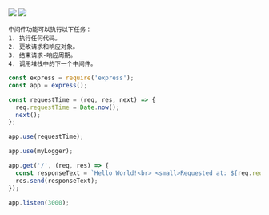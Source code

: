 <img src='https://loremxuetengfei.oss-cn-beijing.aliyuncs.com/express-middleware-1573025943.jpg'/>
<img src='https://loremxuetengfei.oss-cn-beijing.aliyuncs.com/plumbing-sound-1573698554.jpg'/>

```
中间件功能可以执行以下任务：
1. 执行任何代码。
2. 更改请求和响应对象。
3. 结束请求-响应周期。
4. 调用堆栈中的下一个中间件。
```

```javascript
const express = require('express');
const app = express();

const requestTime = (req, res, next) => {
  req.requestTime = Date.now();
  next();
};

app.use(requestTime);

app.use(myLogger);

app.get('/', (req, res) => {
  const responseText = `Hello World!<br> <small>Requested at: ${req.requestTime}</small>`;
  res.send(responseText);
});

app.listen(3000);
```
